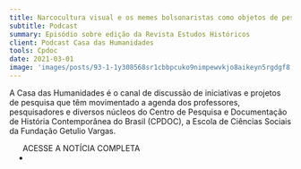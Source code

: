 ```yaml
---
title: Narcocultura visual e os memes bolsonaristas como objetos de pesquisa
subtitle: Podcast
summary: Episódio sobre edição da Revista Estudos Históricos
client: Podcast Casa das Humanidades
tools: Cpdoc
date: 2021-03-01
image: 'images/posts/93-1-1y308568sr1cbbpcuko9nimpewvkjo8aikeyn5rgdgf8.png'
---
```


A Casa das Humanidades é o canal de discussão de iniciativas e projetos de pesquisa que têm movimentado a agenda dos professores, pesquisadores e diversos núcleos do Centro de Pesquisa e Documentação de História Contemporânea do Brasil (CPDOC), a Escola de Ciências Sociais da Fundação Getulio Vargas.

<div class="post__share"><ul class="share__list list-reset">ACESSE A NOTÍCIA COMPLETA<li class="share__item" style="margin-left: 10px"><a class="share__link share__facebook" style="background: #fa5657" href="https://podcasters.spotify.com/pod/show/casa-das-humanidades/episodes/Narcocultura-visual-e-os-memes-bolsonaristas-como-objetos-de-pesquisa-erj45a" 
onclick=window.open(this.href, 'pop-up', 'left=20,top=20,width=500,height=500,toolbar=1,resizable=0'); return false;" title="Link" rel="nofollow"><i class="fa-solid fa-link"></i></a></li></ul></div>
<!-- <div class="gallery-box"><div class="gallery"><img src="/clipping/images/example-1.jpg" loading="lazy" alt="Project"><img src="/clipping/images/example-2.jpg" loading="lazy" alt="Project"></div><em>Gallery / <a href="https://www.freepik.com/" target="_blank">Freepic</a></em></div> -->